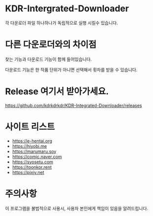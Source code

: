 # KDR-Intergrated-Downloader

각 다운로더 파일 하나하나가 독립적으로 실행 시킬수 있습니다.


# 다른 다운로더와의 차이점

찾는 기능과 다운로드 기능이 함께 들어있습니다.

다운로드 기능은 한 작품 단위가 아니면 선택해서 횟차를 받을 수 있습니다.


# Release 여기서 받아가세요.

https://github.com/kdrkdrkdr/KDR-Integrated-Downloader/releases



# 사이트 리스트

- https://e-hentai.org
- https://hiyobi.me
- https://marumaru.soy
- https://comic.naver.com
- https://syosetu.com
- https://toonkor.rent
- https://pixiv.net


# 주의사항
이 프로그램을 불법적으로 사용시, 사용자 본인에게 책임이 있음을 알려드립니다.

